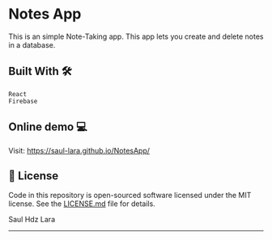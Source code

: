 # Notes App
This is an simple Note-Taking app. This app lets you create and delete notes in a database.

## Built With 🛠️

```
React
Firebase
```

## Online demo  :computer:
Visit: https://saul-lara.github.io/NotesApp/

##  :page_facing_up: License
Code in this repository is open-sourced software licensed under the MIT license.
See the [LICENSE.md](https://github.com/Saul-Lara/NotesApp/blob/master/LICENSE) file for details.

Saul Hdz Lara

---